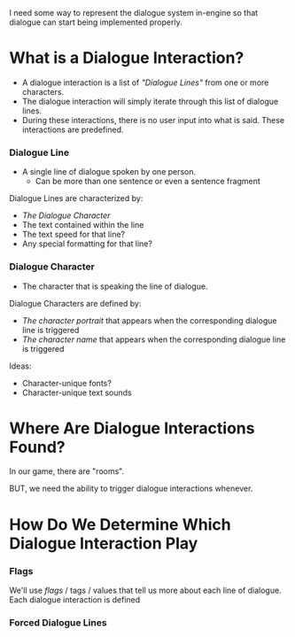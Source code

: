I need some way to represent the dialogue system in-engine so that dialogue can start being implemented properly.
# What is a Dialogue Interaction?

- A dialogue interaction is a list of *"Dialogue Lines"* from one or more characters.
- The dialogue interaction will simply iterate through this list of dialogue lines.
- During these interactions, there is no user input into what is said. These interactions are predefined.

### Dialogue Line

- A single line of dialogue spoken by one person.
	- Can be more than one sentence or even a sentence fragment

Dialogue Lines are characterized by:
- *The Dialogue Character*
- The text contained within the line
- The text speed for that line?
- Any special formatting for that line?

### Dialogue Character
- The character that is speaking the line of dialogue.

Dialogue Characters are defined by:
- *The character portrait* that appears when the corresponding dialogue line is triggered
- *The character name* that appears when the corresponding dialogue line is triggered

Ideas:
- Character-unique fonts?
- Character-unique text sounds

# Where Are Dialogue Interactions Found?

In our game, there are "rooms".

BUT, we need the ability to trigger dialogue interactions whenever.

# How Do We Determine Which Dialogue Interaction Play

### Flags

We'll use *flags* / tags / values that tell us more about each line of dialogue. Each dialogue interaction is defined

### Forced Dialogue Lines
